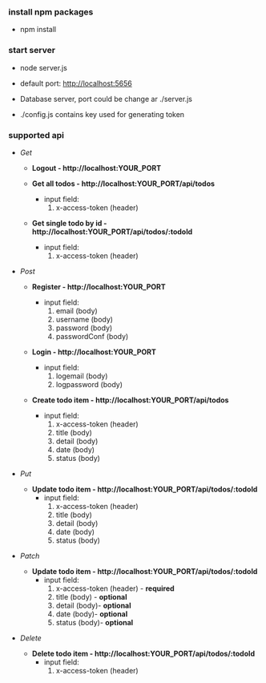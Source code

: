 
### install npm packages
- npm install


### start server
 - node server.js

 - default port: [http://localhost:5656](http://localhost:5656)

 - Database server, port could be change ar ./server.js
 
 - ./config.js contains key used for generating token 
### supported api

 - *Get*
    - **Logout - http://localhost:YOUR_PORT** 
                
    - **Get all todos - http://localhost:YOUR_PORT/api/todos**
        - input field:
            1. x-access-token (header) 
           
    - **Get single todo by id - http://localhost:YOUR_PORT/api/todos/:todoId**
         - input field:
            1. x-access-token (header)
            
 - *Post*
    - **Register - http://localhost:YOUR_PORT**
        - input field:
            1. email (body)
            2. username (body)
            3. password (body)
            4. passwordConf (body)
    
    - **Login - http://localhost:YOUR_PORT**
         - input field:
            1. logemail (body)
            2. logpassword (body)     
            
    - **Create todo item - http://localhost:YOUR_PORT/api/todos**
         - input field:
            1. x-access-token (header)
            2. title (body)     
            3. detail (body)
            4. date (body)
            5. status (body)
            
 - *Put*
     - **Update todo item - http://localhost:YOUR_PORT/api/todos/:todoId**
          - input field:
             1. x-access-token (header)
             2. title (body)     
             3. detail (body)
             4. date (body)
             5. status (body)
 
 - *Patch*
      - **Update todo item - http://localhost:YOUR_PORT/api/todos/:todoId**
           - input field:
              1. x-access-token (header) - **required**
              2. title (body)     - **optional**
              3. detail (body)- **optional**
              4. date (body)- **optional**
              5. status (body)- **optional**
 - *Delete*
      - **Delete todo item - http://localhost:YOUR_PORT/api/todos/:todoId**
           - input field:
              1. x-access-token (header)
 
